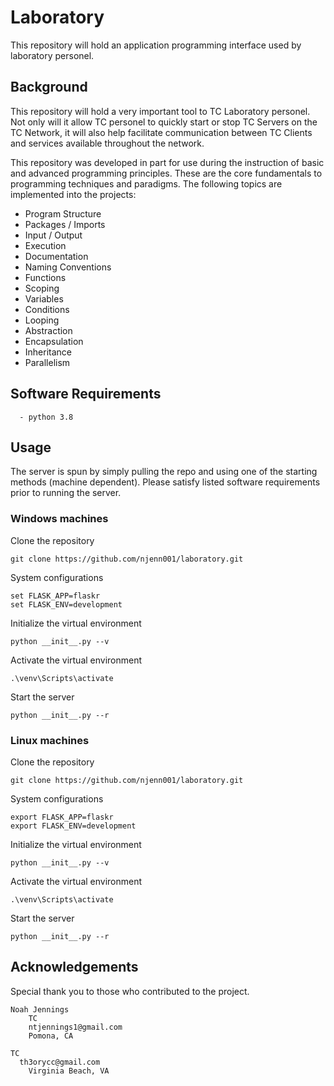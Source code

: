 # Laboratory 

This repository will hold an application programming interface used by laboratory personel. 

## Background 

This repository will hold a very important tool to TC Laboratory personel. Not only will it allow TC personel to quickly start or stop TC Servers on the TC Network, it will also help facilitate communication between TC Clients and services available throughout the network.

This repository was developed in part for use during the instruction of basic and advanced programming principles. These are the core fundamentals to programming techniques and paradigms. The following topics are implemented into the projects: 

  - Program Structure
  - Packages / Imports
  - Input / Output
  - Execution   
  - Documentation 
  - Naming Conventions 
  - Functions
  - Scoping
  - Variables 
  - Conditions
  - Looping  
  - Abstraction 
  - Encapsulation 
  - Inheritance 
  - Parallelism 


## Software Requirements

```
  - python 3.8
```

## Usage 

The server is spun by simply pulling the repo and using one of the starting methods (machine dependent). Please satisfy listed software requirements prior to running the server. 

### Windows machines 

Clone the repository 

```
git clone https://github.com/njenn001/laboratory.git
```

System configurations
```
set FLASK_APP=flaskr
set FLASK_ENV=development
```

Initialize the virtual environment
```
python __init__.py --v
```

Activate the virtual environment 
```
.\venv\Scripts\activate
```

Start the server
```
python __init__.py --r
```

### Linux machines 

Clone the repository 

```
git clone https://github.com/njenn001/laboratory.git
```

System configurations 
```
export FLASK_APP=flaskr
export FLASK_ENV=development
```

Initialize the virtual environment
```
python __init__.py --v
```

Activate the virtual environment 
```
.\venv\Scripts\activate
```

Start the server
```
python __init__.py --r
```

## Acknowledgements

Special thank you to those who contributed to the project. 

	Noah Jennings 
	    TC 
	    ntjennings1@gmail.com
	    Pomona, CA

    TC
      th3orycc@gmail.com
    	Virginia Beach, VA 
